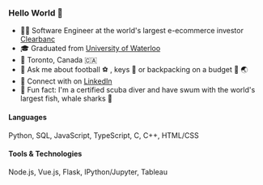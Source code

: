 ### Hello World 👋

- 👨‍💻 Software Engineer at the world's largest e-ecommerce investor [Clearbanc](https://clearbanc.com/)
- 🎓 Graduated from [University of Waterloo](https://cs.uwaterloo.ca/about)
- 📍 Toronto, Canada 🇨🇦
- 💬 Ask me about football ⚽ , keys 🎹  or backpacking on a budget 🎒 🌏  
- 🤝 Connect with on [LinkedIn](https://www.linkedin.com/in/tanmaysha/)
- 🤿 Fun fact: I'm a certified scuba diver and have swum with the world's largest fish, whale sharks 🐋

#### Languages

Python, SQL, JavaScript, TypeScript, C, C++, HTML/CSS

#### Tools & Technologies

Node.js, Vue.js, Flask, IPython/Jupyter, Tableau 
